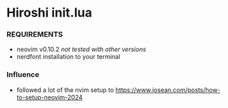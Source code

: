 
# Hiroshi init.lua

### REQUIREMENTS
- neovim v0.10.2 _not tested with other versions_
- nerdfont installation to your terminal


### Influence
- followed a lot of the nvim setup to https://www.josean.com/posts/how-to-setup-neovim-2024
